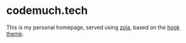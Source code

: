 # codemuch.tech

This is my personal homepage, served using [zola](https://www.getzola.org/), based on the [hook theme](https://github.com/InputUsername/zola-hook).